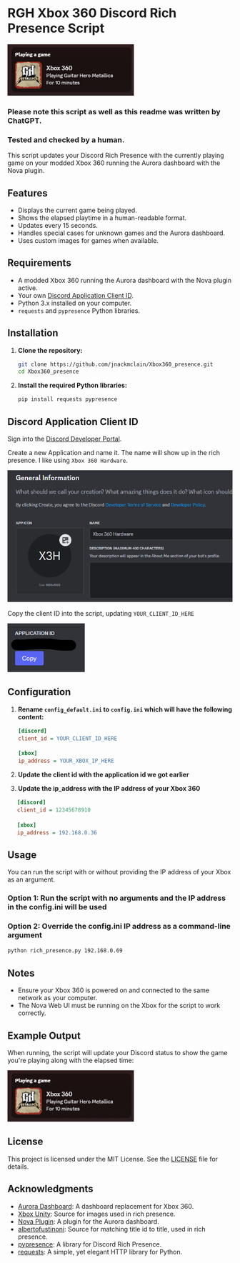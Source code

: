 # RGH Xbox 360 Discord Rich Presence Script

![example](media/example.png)

### Please note this script as well as this readme was written by ChatGPT.

### Tested and checked by a human.

This script updates your Discord Rich Presence with the currently playing game on your modded Xbox 360 running the Aurora dashboard with the Nova plugin.

## Features

- Displays the current game being played.
- Shows the elapsed playtime in a human-readable format.
- Updates every 15 seconds.
- Handles special cases for unknown games and the Aurora dashboard.
- Uses custom images for games when available.

## Requirements

- A modded Xbox 360 running the Aurora dashboard with the Nova plugin active.
- Your own [Discord Application Client ID](https://discord.com/developers/applications). 
- Python 3.x installed on your computer.
- `requests` and `pypresence` Python libraries.

## Installation

1. **Clone the repository:**
   ```bash
   git clone https://github.com/jnackmclain/Xbox360_presence.git
   cd Xbox360_presence
   ```

2. **Install the required Python libraries:**
   ```bash
   pip install requests pypresence
   ```

## Discord Application Client ID

Sign into the [Discord Developer Portal](https://discord.com/developers/applications).

Create a new Application and name it. The name will show up in the rich presence. I like using `Xbox 360 Hardware`.

![client_id_general](media/client_id_general.png)

Copy the client ID into the script, updating `YOUR_CLIENT_ID_HERE`

![client_id](media/client_id.png)

## Configuration

1. **Rename `config_default.ini` to `config.ini` which will have the following content:**
   ```ini
   [discord]
   client_id = YOUR_CLIENT_ID_HERE

   [xbox]
   ip_address = YOUR_XBOX_IP_HERE
   ```

2. **Update the client id with the application id we got earlier**

3. **Update the ip_address with the IP address of your Xbox 360**

```ini
   [discord]
   client_id = 12345678910

   [xbox]
   ip_address = 192.168.0.36
   ```

## Usage

You can run the script with or without providing the IP address of your Xbox as an argument.

### Option 1: Run the script with no arguments and the IP address in the config.ini will be used

### Option 2: Override the config.ini IP address as a command-line argument
```bash
python rich_presence.py 192.168.0.69
```

## Notes

- Ensure your Xbox 360 is powered on and connected to the same network as your computer.
- The Nova Web UI must be running on the Xbox for the script to work correctly.

## Example Output

When running, the script will update your Discord status to show the game you're playing along with the elapsed time:

![example](media/example.png)

## License

This project is licensed under the MIT License. See the [LICENSE](LICENSE) file for details.

## Acknowledgments

- [Aurora Dashboard](http://phoenix.xboxunity.net/): A dashboard replacement for Xbox 360.
- [Xbox Unity](http://www.xboxunity.net/): Source for images used in rich presence.
- [Nova Plugin](http://phoenix.xboxunity.net/): A plugin for the Aurora dashboard.
- [albertofustinoni](https://gist.githubusercontent.com/albertofustinoni/51f2ea0537130f4820a3f5ed49d69042/raw/9ffead88e369a40e120082ef385efea6fc1cbb81/Xbox360TitleIDs.json): Source for matching title id to title, used in rich presence.
- [pypresence](https://github.com/qwertyquerty/pypresence): A library for Discord Rich Presence.
- [requests](https://github.com/psf/requests): A simple, yet elegant HTTP library for Python.
